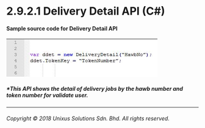# 2.9.2.1 Delivery Detail API \(C\#\)

#### Sample source code for Delivery Detail API

![](/assets/deldet.JPG)

##### \*This API shows the detail of delivery jobs by the hawb number and token number for validate user.

---

###### Copyright © 2018 Unixus Solutions Sdn. Bhd. All rights reserved.



